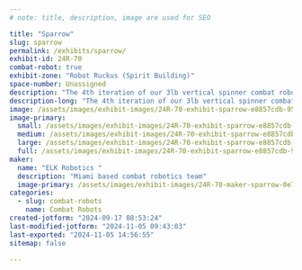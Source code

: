 ```yaml
---
# note: title, description, image are used for SEO

title: "Sparrow"
slug: sparrow
permalink: /exhibits/sparrow/
exhibit-id: 24R-70
combat-robot: true
exhibit-zone: "Robot Ruckus (Spirit Building)"
space-number: Unassigned
description: "The 4th iteration of our 3lb vertical spinner combat robot "
description-long: "The 4th iteration of our 3lb vertical spinner combat robot "
image: /assets/images/exhibit-images/24R-70-exhibit-sparrow-e8857cdb-957d-467f-9e6c-a09ff64fad4c-large.jpeg
image-primary: 
  small: /assets/images/exhibit-images/24R-70-exhibit-sparrow-e8857cdb-957d-467f-9e6c-a09ff64fad4c-small.jpeg
  medium: /assets/images/exhibit-images/24R-70-exhibit-sparrow-e8857cdb-957d-467f-9e6c-a09ff64fad4c-medium.jpeg
  large: /assets/images/exhibit-images/24R-70-exhibit-sparrow-e8857cdb-957d-467f-9e6c-a09ff64fad4c-large.jpeg
  full: /assets/images/exhibit-images/24R-70-exhibit-sparrow-e8857cdb-957d-467f-9e6c-a09ff64fad4c-full.jpeg
maker: 
  name: "ELK Robotics "
  description: "Miami based combat robotics team"
  image-primary: /assets/images/exhibit-images/24R-70-maker-sparrow-0e7e4ce5-e94a-487d-9d19-5c9377f96a65-medium.jpeg
categories: 
  - slug: combat-robots
    name: Combat Robots
created-jotform: "2024-09-17 08:53:24"
last-modified-jotform: "2024-11-05 09:43:03"
last-exported: "2024-11-05 14:56:55"
sitemap: false

---
```

